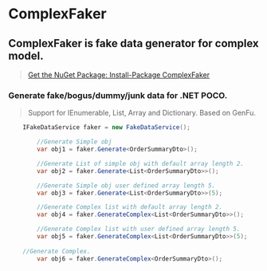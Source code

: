 
ComplexFaker
==========

ComplexFaker is fake data generator for complex model.
----------
> 
> [Get the NuGet Package: Install-Package ComplexFaker][1]
> 
### Generate fake/bogus/dummy/junk data for .NET POCO.

> Support for IEnumerable, List, Array and Dictionary.
> Based on GenFu.


```c#
	IFakeDataService faker = new FakeDataService();

        //Generate Simple obj
        var obj1 = faker.Generate<OrderSummaryDto>();

        //Generate List of simple obj with default array length 2.
        var obj2 = faker.Generate<List<OrderSummaryDto>>();

        //Generate Simple obj user defined array length 5.
        var obj3 = faker.Generate<List<OrderSummaryDto>>(5);

        //Generate Complex list with default array length 2.
        var obj4 = faker.GenerateComplex<List<OrderSummaryDto>>();

        //Generate Complex list with user defined array length 5.
        var obj5 = faker.GenerateComplex<List<OrderSummaryDto>>(5);
	
	//Generate Complex.
        var obj6 = faker.GenerateComplex<OrderSummaryDto>();
```        

[1]: https://nuget.org/packages/ComplexFaker/   "Get the NuGet Package: Install-Package ComplexFaker"

